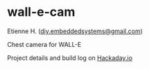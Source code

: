 # wall-e-cam
Etienne H. (diy.embeddedsystems@gmail.com)

Chest camera for WALL-E

Project details and build log on [Hackaday.io](https://hackaday.io/project/165989-wall-e)

